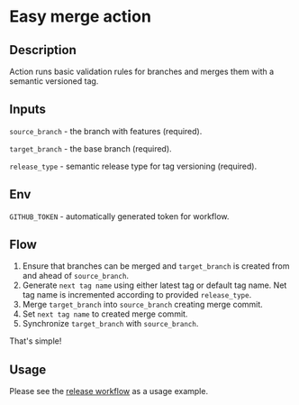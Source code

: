 # Easy merge action

## Description

Action runs basic validation rules for branches and merges them with a semantic
versioned tag.

## Inputs
`source_branch` - the branch with features (required).

`target_branch` - the base branch (required).

`release_type` - semantic release type for tag versioning (required).

## Env
`GITHUB_TOKEN` - automatically generated token for workflow.

## Flow

1. Ensure that branches can be merged and `target_branch` is created from and ahead of 
   `source_branch`.
2. Generate `next tag name` using either latest tag or default tag name. Net tag name is 
   incremented according to provided `release_type`.
3. Merge `target_branch` into `source_branch` creating merge commit. 
4. Set `next tag name` to created merge commit.
5. Synchronize `target_branch` with `source_branch`.

That's simple!

## Usage
Please see the [release workflow](.github/workflows/release.yml) as a usage example.
